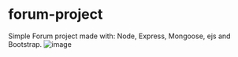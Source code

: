 # forum-project
Simple Forum project made with: Node, Express, Mongoose, ejs and Bootstrap.
![image](https://user-images.githubusercontent.com/84486718/138173190-ecaabb8e-c88c-405f-b660-a2807e4f1adf.png)

  
  
